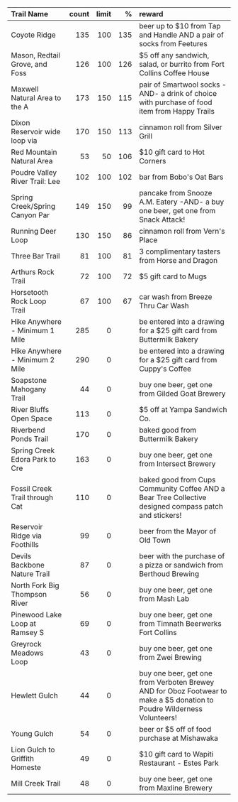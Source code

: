 | Trail Name                     |   count |   limit |   % | reward                                                                                                                  |
|:-------------------------------|--------:|--------:|----:|:------------------------------------------------------------------------------------------------------------------------|
| Coyote Ridge                   |     135 |     100 | 135 | beer up to $10 from Tap and Handle AND a pair of socks from Feetures                                                    |
| Mason, Redtail Grove, and Foss |     126 |     100 | 126 | $5 off any sandwich, salad, or burrito from Fort Collins Coffee House                                                   |
| Maxwell Natural Area to the A  |     173 |     150 | 115 | pair of Smartwool socks -AND- a drink of choice with purchase of food item from Happy Trails                            |
| Dixon Reservoir wide loop via  |     170 |     150 | 113 | cinnamon roll from Silver Grill                                                                                         |
| Red Mountain Natural Area      |      53 |      50 | 106 | $10 gift card to Hot Corners                                                                                            |
| Poudre Valley River Trail: Lee |     102 |     100 | 102 | bar from Bobo's Oat Bars                                                                                                |
| Spring Creek/Spring Canyon Par |     149 |     150 |  99 | pancake from Snooze A.M. Eatery -AND- a buy one beer, get one from Snack Attack!                                        |
| Running Deer Loop              |     130 |     150 |  86 | cinnamon roll from Vern's Place                                                                                         |
| Three Bar Trail                |      81 |     100 |  81 | 3 complimentary tasters from Horse and Dragon                                                                           |
| Arthurs Rock Trail             |      72 |     100 |  72 | $5 gift card to Mugs                                                                                                    |
| Horsetooth Rock Loop Trail     |      67 |     100 |  67 | car wash from Breeze Thru Car Wash                                                                                      |
| Hike Anywhere - Minimum 1 Mile |     285 |       0 |     | be entered into a drawing for a $25 gift card from Buttermilk Bakery                                                    |
| Hike Anywhere - Minimum 2 Mile |     290 |       0 |     | be entered into a drawing for a $25 gift card from Cuppy's Coffee                                                       |
| Soapstone Mahogany Trail       |      44 |       0 |     | buy one beer, get one from Gilded Goat Brewery                                                                          |
| River Bluffs Open Space        |     113 |       0 |     | $5 off at Yampa Sandwich Co.                                                                                            |
| Riverbend Ponds Trail          |     170 |       0 |     | baked good from Buttermilk Bakery                                                                                       |
| Spring Creek Edora Park to Cre |     163 |       0 |     | buy one beer, get one from Intersect Brewery                                                                            |
| Fossil Creek Trail through Cat |     110 |       0 |     | baked good from Cups Community Coffee AND a Bear Tree Collective designed compass patch and stickers!                   |
| Reservoir Ridge via Foothills  |      99 |       0 |     | beer from the Mayor of Old Town                                                                                         |
| Devils Backbone Nature Trail   |      87 |       0 |     | beer with the purchase of a pizza or sandwich from Berthoud Brewing                                                     |
| North Fork Big Thompson River  |      56 |       0 |     | buy one beer, get one from Mash Lab                                                                                     |
| Pinewood Lake Loop at Ramsey S |      69 |       0 |     | buy one beer, get one from Timnath Beerwerks Fort Collins                                                               |
| Greyrock Meadows Loop          |      43 |       0 |     | buy one beer, get one from Zwei Brewing                                                                                 |
| Hewlett Gulch                  |      44 |       0 |     | buy one beer, get one from Verboten Brewey AND for Oboz Footwear to make a $5 donation to Poudre Wilderness Volunteers! |
| Young Gulch                    |      54 |       0 |     | beer or $5 off of food purchase at Mishawaka                                                                            |
| Lion Gulch to Griffith Homeste |      49 |       0 |     | $10 gift card to Wapiti Restaurant - Estes Park                                                                         |
| Mill Creek Trail               |      48 |       0 |     | buy one beer, get one from Maxline Brewery                                                                              |